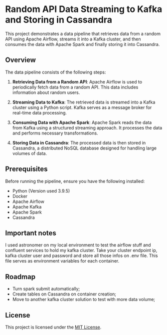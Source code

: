 # Random API Data Streaming to Kafka and Storing in Cassandra

This project demonstrates a data pipeline that retrieves data from a random API using Apache Airflow, streams it into a Kafka cluster, and then consumes the data with Apache Spark and finally storing it into Cassandra.

## Overview

The data pipeline consists of the following steps:

1. **Retrieving Data from a Random API**: Apache Airflow is used to periodically fetch data from a random API. This data includes information about random users.

2. **Streaming Data to Kafka**: The retrieved data is streamed into a Kafka cluster using a Python script. Kafka serves as a message broker for real-time data processing.

3. **Consuming Data with Apache Spark**: Apache Spark reads the data from Kafka using a structured streaming approach. It processes the data and performs necessary transformations.

4. **Storing Data in Cassandra**: The processed data is then stored in Cassandra, a distributed NoSQL database designed for handling large volumes of data.

## Prerequisites

Before running the pipeline, ensure you have the following installed:

- Python (Version used 3.9.5)
- Docker
- Apache Airflow
- Apache Kafka
- Apache Spark
- Cassandra

## Important notes

I used astronomer on my local environment to test the airflow stuff and confluent services to hold my kafka cluster. Take your cluster endpoint ip, kafka cluster user and password and store all those infos on .env file. This file serves as environment variables for each container.

## Roadmap

- Turn spark submit automatically;
- Create tables on Cassandra on container creation;
- Move to another kafka cluster solution to test with more data volume;

## License

This project is licensed under the [MIT License](LICENSE).
